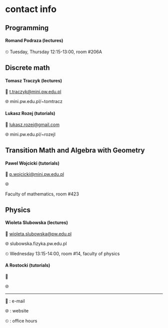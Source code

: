 # contact info

## Programming

#### Romand Podraza (lectures)

⏲ Tuesday, Thursday 12:15-13:00, room #206A

## Discrete math

#### Tomasz Traczyk (lectures)

📧 t.traczyk@mini.pw.edu.pl

🌐 mini.pw.edu.pl/~tomtracz

#### Lukasz Rozej (tutorials)

📧 lukasz.rozej@gmail.com

🌐 mini.pw.edu.pl/~rozejl

## Transition Math and Algebra with Geometry

#### Pawel Wojcicki (tutorials)

📧 p.wojcicki@mini.pw.edu.pl

🌐

Faculty of mathematics, room #423

## Physics

#### Wioleta Slubowska (lectures)

📧 wioleta.slubowska@pw.edu.pl

🌐 slubowska.fizyka.pw.edu.pl

⏲ Wednesday 13:15-14:00, room #14, faculty of physics

#### A Rostocki (tutorials)

📧

🌐

---

📧 : e-mail

🌐 : website

⏲ : office hours
